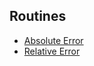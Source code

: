 ## Routines

* [Absolute Error](https://lsdroubay.github.io/C/softwaremanual/abserr)
* [Relative Error](https://lsdroubay.github.io/C/softwaremanual/relerr)
